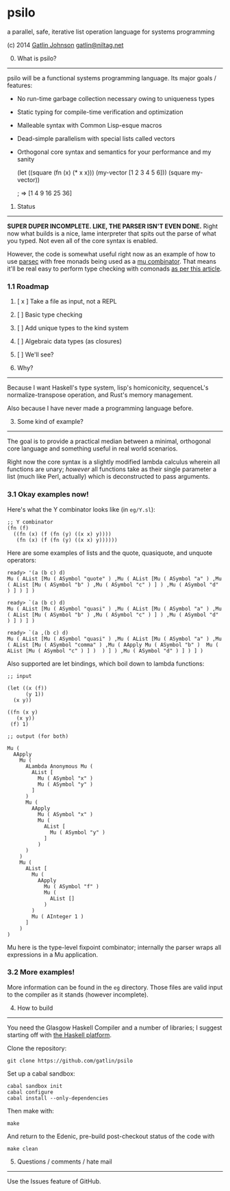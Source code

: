 psilo
=====

a parallel, safe, iterative list operation language for systems programming

(c) 2014 [Gatlin Johnson](http://niltag.net) <gatlin@niltag.net>

0. What is psilo?
---

psilo will be a functional systems programming language. Its major goals /
features:

- No run-time garbage collection necessary owing to uniqueness types
- Static typing for compile-time verification and optimization
- Malleable syntax with Common Lisp-esque macros
- Dead-simple parallelism with special lists called vectors
- Orthogonal core syntax and semantics for your performance and my sanity

    (let ((square (fn (x) (* x x)))
          (my-vector [1 2 3 4 5 6]))
      (square my-vector))

    ; => [1 4 9 16 25 36]

1. Status
---

**SUPER DUPER INCOMPLETE. LIKE, THE PARSER ISN'T EVEN DONE.** Right now what
builds is a nice, lame interpreter that spits out the parse of what you typed.
Not even all of the core syntax is enabled.

However, the code is somewhat useful right now as an example of how to use
[parsec][parsec] with free monads being used as a [mu combinator][mu]. That
means it'll be real easy to perform type checking with comonads [as per this
article][comonads].

### 1.1 Roadmap

1. [ x ] Take a file as input, not a REPL
2. [   ] Basic type checking
3. [   ] Add unique types to the kind system
4. [   ] Algebraic data types (as closures)
5. [   ] We'll see?

2. Why?
---

Because I want Haskell's type system, lisp's homiconicity, sequenceL's
normalize-transpose operation, and Rust's memory management.

Also because I have never made a programming language before.

3. Some kind of example?
---

The goal is to provide a practical median between a minimal, orthogonal core
language and something useful in real world scenarios.

Right now the core syntax is a slightly modified lambda calculus wherein all
functions are unary; *however* all functions take as their single parameter a
list (much like Perl, actually) which is deconstructed to pass arguments.

### 3.1 Okay examples now!

Here's what the Y combinator looks like (in `eg/Y.sl`):

    ;; Y combinator
    (fn (f)
      ((fn (x) (f (fn (y) ((x x) y))))
       (fn (x) (f (fn (y) ((x x) y))))))

Here are some examples of lists and the quote, quasiquote, and unquote operators:

    ready> '(a (b c) d)
    Mu ( AList [Mu ( ASymbol "quote" ) ,Mu ( AList [Mu ( ASymbol "a" ) ,Mu ( AList [Mu ( ASymbol "b" ) ,Mu ( ASymbol "c" ) ] ) ,Mu ( ASymbol "d" ) ] ) ] )

    ready> `(a (b c) d)
    Mu ( AList [Mu ( ASymbol "quasi" ) ,Mu ( AList [Mu ( ASymbol "a" ) ,Mu ( AList [Mu ( ASymbol "b" ) ,Mu ( ASymbol "c" ) ] ) ,Mu ( ASymbol "d" ) ] ) ] )

    ready> `(a ,(b c) d)
    Mu ( AList [Mu ( ASymbol "quasi" ) ,Mu ( AList [Mu ( ASymbol "a" ) ,Mu ( AList [Mu ( ASymbol "comma" ) ,Mu ( AApply Mu ( ASymbol "b" )  Mu ( AList [Mu ( ASymbol "c" ) ] )  ) ] ) ,Mu ( ASymbol "d" ) ] ) ] ) 

Also supported are let bindings, which boil down to lambda functions:

    ;; input

    (let ((x (f))
          (y 1))
      (x y))

    ((fn (x y)
       (x y))
     (f) 1)

    ;; output (for both)

    Mu (
      AApply
        Mu (
          ALambda Anonymous Mu (
            AList [
              Mu ( ASymbol "x" )
              Mu ( ASymbol "y" )
            ]
          )
          Mu (
            AApply
              Mu ( ASymbol "x" )
              Mu (
                AList [
                  Mu ( ASymbol "y" )
                ]
              )
          )
        )
        Mu (
          AList [
            Mu (
              AApply
                Mu ( ASymbol "f" )
                Mu (
                  AList []
                )
            )
            Mu ( AInteger 1 )
          ]
        )
    )

Mu here is the type-level fixpoint combinator; internally the parser wraps all
expressions in a Mu application.

### 3.2 More examples!

More information can be found in the `eg` directory. Those files are valid
input to the compiler as it stands (however incomplete).

4. How to build
---

You need the Glasgow Haskell Compiler and a number of libraries; I suggest
starting off with [the Haskell platform][haskellplatform].

Clone the repository:

    git clone https://github.com/gatlin/psilo

Set up a cabal sandbox:

    cabal sandbox init
    cabal configure
    cabal install --only-dependencies

Then make with:

    make

And return to the Edenic, pre-build post-checkout status of the code with

    make clean

5. Questions / comments / hate mail
---

Use the Issues feature of GitHub.

[parsec]: http://hackage.haskell.org/package/parsec

[mu]:
http://debasishg.blogspot.com/2012/01/learning-type-level-fixpoint-combinator.html

[comonads]: http://brianmckenna.org/blog/type_annotation_cofree

[haskellplatform]: http://haskell.org/platform
